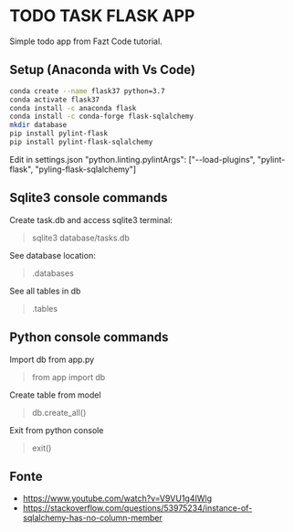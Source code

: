 # TODO TASK FLASK APP

Simple todo app from Fazt Code tutorial.

## Setup (Anaconda with Vs Code)

```bash
conda create --name flask37 python=3.7
conda activate flask37
conda install -c anaconda flask
conda install -c conda-forge flask-sqlalchemy
mkdir database
pip install pylint-flask
pip install pylint-flask-sqlalchemy
```

Edit in settings.json
"python.linting.pylintArgs": ["--load-plugins", "pylint-flask", "pyling-flask-sqlalchemy"]

## Sqlite3 console commands
Create task.db and access sqlite3 terminal:
> sqlite3 database/tasks.db

See database location:
> .databases

See all tables in db
> .tables

## Python console commands
Import db from app.py
> from app import db

Create table from model
> db.create_all()

Exit from python console
> exit()

## Fonte
- https://www.youtube.com/watch?v=V9VU1g4IWlg
- https://stackoverflow.com/questions/53975234/instance-of-sqlalchemy-has-no-column-member